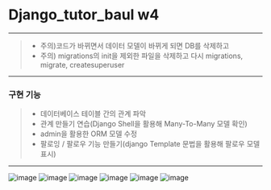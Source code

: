 # Django_tutor_baul w4
---
> - 주의)코드가 바뀌면서 데이터 모델이 바뀌게 되면 DB를 삭제하고
> - 주의) migrations의 init을 제외한 파일을 삭제하고 다시 migrations, migrate, createsuperuser
---
### 구현 기능
> - 데이터베이스 테이블 간의 관계 파악
> - 관계 만들기 연습(Django Shell을 활용해 Many-To-Many 모델 확인)
> - admin을 활용한 ORM 모델 수정
> - 팔로잉 / 팔로우 기능 만들기(django Template 문법을 활용해 팔로우 모델 표시)
---
![image](https://user-images.githubusercontent.com/103176409/233288276-ac4f61d3-3214-486a-9da5-7835a34057ca.png)
![image](https://user-images.githubusercontent.com/103176409/233288325-f7844cde-12ce-46be-8c71-28ac5d1656e6.png)
![image](https://user-images.githubusercontent.com/103176409/233288361-ce9ce902-149b-4b7a-a2f7-10b89343972b.png)
![image](https://user-images.githubusercontent.com/103176409/233288382-a2cb36b8-66dd-47c4-925f-6e6d35345911.png)
![image](https://user-images.githubusercontent.com/103176409/233288403-37d8df79-a7cd-457c-aa5b-b17b89135bc2.png)
![image](https://user-images.githubusercontent.com/103176409/233288422-de6b6134-e0bb-4fcc-9176-15c8f31c5609.png)
